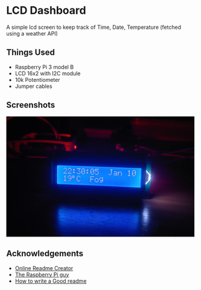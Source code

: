 
# LCD Dashboard

A simple lcd screen to keep track of Time, Date, Temperature (fetched using a weather API) 



## Things Used
- Raspberry Pi 3 model B
- LCD 16x2 with I2C module
- 10k Potentiometer
- Jumper cables

## Screenshots

<!-- ![App Screenshot](https://via.placeholder.com/468x300?text=App+Screenshot+Here) -->
<img src="assets/image_1.jpg" width="500">


## Acknowledgements

 - [Online Readme Creator](https://readme.so/)
 - [The Raspberry Pi guy](https://github.com/the-raspberry-pi-guy/lcd)
 - [How to write a Good readme](https://bulldogjob.com/news/449-how-to-write-a-good-readme-for-your-github-project)

